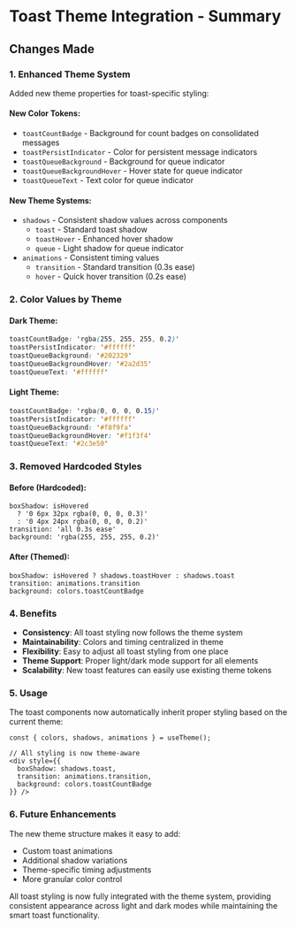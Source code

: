 # Toast Theme Integration - Summary

## Changes Made

### 1. Enhanced Theme System
Added new theme properties for toast-specific styling:

#### New Color Tokens:
- `toastCountBadge` - Background for count badges on consolidated messages
- `toastPersistIndicator` - Color for persistent message indicators
- `toastQueueBackground` - Background for queue indicator
- `toastQueueBackgroundHover` - Hover state for queue indicator
- `toastQueueText` - Text color for queue indicator

#### New Theme Systems:
- `shadows` - Consistent shadow values across components
  - `toast` - Standard toast shadow
  - `toastHover` - Enhanced hover shadow
  - `queue` - Light shadow for queue indicator
- `animations` - Consistent timing values
  - `transition` - Standard transition (0.3s ease)
  - `hover` - Quick hover transition (0.2s ease)

### 2. Color Values by Theme

#### Dark Theme:
```css
toastCountBadge: 'rgba(255, 255, 255, 0.2)'
toastPersistIndicator: '#ffffff'
toastQueueBackground: '#202329'
toastQueueBackgroundHover: '#2a2d35'
toastQueueText: '#ffffff'
```

#### Light Theme:
```css
toastCountBadge: 'rgba(0, 0, 0, 0.15)'
toastPersistIndicator: '#ffffff'
toastQueueBackground: '#f8f9fa'
toastQueueBackgroundHover: '#f1f3f4'
toastQueueText: '#2c3e50'
```

### 3. Removed Hardcoded Styles

#### Before (Hardcoded):
```tsx
boxShadow: isHovered
  ? '0 6px 32px rgba(0, 0, 0, 0.3)'
  : '0 4px 24px rgba(0, 0, 0, 0.2)'
transition: 'all 0.3s ease'
background: 'rgba(255, 255, 255, 0.2)'
```

#### After (Themed):
```tsx
boxShadow: isHovered ? shadows.toastHover : shadows.toast
transition: animations.transition
background: colors.toastCountBadge
```

### 4. Benefits

- **Consistency**: All toast styling now follows the theme system
- **Maintainability**: Colors and timing centralized in theme
- **Flexibility**: Easy to adjust all toast styling from one place
- **Theme Support**: Proper light/dark mode support for all elements
- **Scalability**: New toast features can easily use existing theme tokens

### 5. Usage

The toast components now automatically inherit proper styling based on the current theme:

```tsx
const { colors, shadows, animations } = useTheme();

// All styling is now theme-aware
<div style={{
  boxShadow: shadows.toast,
  transition: animations.transition,
  background: colors.toastCountBadge
}} />
```

### 6. Future Enhancements

The new theme structure makes it easy to add:
- Custom toast animations
- Additional shadow variations
- Theme-specific timing adjustments
- More granular color control

All toast styling is now fully integrated with the theme system, providing consistent appearance across light and dark modes while maintaining the smart toast functionality.
